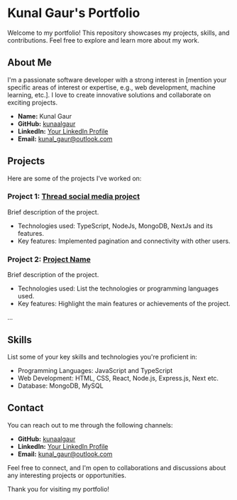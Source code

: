 # Kunal Gaur's Portfolio

Welcome to my portfolio! This repository showcases my projects, skills, and contributions. Feel free to explore and learn more about my work.

## About Me

I'm a passionate software developer with a strong interest in [mention your specific areas of interest or expertise, e.g., web development, machine learning, etc.]. I love to create innovative solutions and collaborate on exciting projects.

-   **Name:** Kunal Gaur
-   **GitHub:** [kunaalgaur](https://github.com/kunaalgaur)
-   **LinkedIn:** [Your LinkedIn Profile](https://www.linkedin.com/in/kunal-gaur-714621200/)
-   **Email:** kunal_gaur@outlook.com

## Projects

Here are some of the projects I've worked on:

### Project 1: [Thread social media project](https://github.com/kunaalgaur/threads)

Brief description of the project.

-   Technologies used: TypeScript, NodeJs, MongoDB, NextJs and its features.
-   Key features: Implemented pagination and connectivity with other users.

### Project 2: [Project Name](https://github.com/kunaalgaur/shopcart)

Brief description of the project.

-   Technologies used: List the technologies or programming languages used.
-   Key features: Highlight the main features or achievements of the project.

...

## Skills

List some of your key skills and technologies you're proficient in:

-   Programming Languages: JavaScript and TypeScript
-   Web Development: HTML, CSS, React, Node.js, Express.js, Next etc.
-   Database: MongoDB, MySQL

## Contact

You can reach out to me through the following channels:

-   **GitHub:** [kunaalgaur](https://github.com/kunaalgaur)
-   **LinkedIn:** [Your LinkedIn Profile](https://www.linkedin.com/in/kunal-gaur-714621200/)
-   **Email:** kunal_gaur@outlook.com

Feel free to connect, and I'm open to collaborations and discussions about any interesting projects or opportunities.

Thank you for visiting my portfolio!
